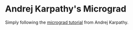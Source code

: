 # Andrej Karpathy's Micrograd
Simply following the [micrograd tutorial](https://youtu.be/VMj-3S1tku0?si=0QGS0NjaAfKaMPmS) from Andrej Karpathy.